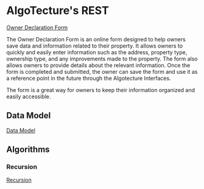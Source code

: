 # AlgoTecture's REST

[Owner Declaration Form](https://docs.google.com/forms/d/e/1FAIpQLSfWlzitjaanswORgW8kdxa-Y74ESpP7UStYQfxFpjL0cBx2Ow/viewform)

The Owner Declaration Form is an online form designed to help owners save data and information related to their property. It allows owners to quickly and easily enter information such as the address, property type, ownership type, and any improvements made to the property. The form also allows owners to provide details about the relevant information. Once the form is completed and submitted, the owner can save the form and use it as a reference point in the future through the Algotecture Interfaces. 

The form is a great way for owners to keep their information organized and easily accessible.

## Data Model

[Data Model](https://en.wikipedia.org/wiki/Data_model)

## Algorithms

### Recursion

[Recursion](https://en.wikipedia.org/wiki/Recursion)

